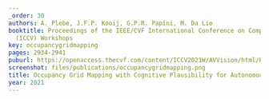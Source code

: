 ```yaml
---
_order: 30
authors: A. Plebe, J.F.P. Kooij, G.P.R. Papini, M. Da Lio
booktitle: Proceedings of the IEEE/CVF International Conference on Computer Vision
  (ICCV) Workshops
key: occupancygridmapping
pages: 2934-2941
puburl: https://openaccess.thecvf.com/content/ICCV2021W/AVVision/html/Plebe_Occupancy_Grid_Mapping_With_Cognitive_Plausibility_for_Autonomous_Driving_Applications_ICCVW_2021_paper.html
screenshot: files/publications/occupancygridmapping.png
title: Occupancy Grid Mapping with Cognitive Plausibility for Autonomous Driving Applications
year: 2021
---
```


